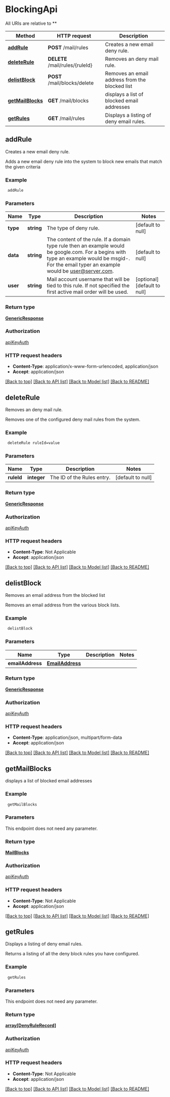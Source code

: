 # BlockingApi

All URIs are relative to **

Method | HTTP request | Description
------------- | ------------- | -------------
[**addRule**](BlockingApi.md#addRule) | **POST** /mail/rules | Creates a new email deny rule.
[**deleteRule**](BlockingApi.md#deleteRule) | **DELETE** /mail/rules/{ruleId} | Removes an deny mail rule.
[**delistBlock**](BlockingApi.md#delistBlock) | **POST** /mail/blocks/delete | Removes an email address from the blocked list
[**getMailBlocks**](BlockingApi.md#getMailBlocks) | **GET** /mail/blocks | displays a list of blocked email addresses
[**getRules**](BlockingApi.md#getRules) | **GET** /mail/rules | Displays a listing of deny email rules.



## addRule

Creates a new email deny rule.

Adds a new email deny rule into the system to block new emails that match the given criteria

### Example

```bash
 addRule
```

### Parameters


Name | Type | Description  | Notes
------------- | ------------- | ------------- | -------------
 **type** | **string** | The type of deny rule. | [default to null]
 **data** | **string** | The content of the rule.  If a domain type rule then an example would be google.com. For a begins with type an example would be msgid-.  For the email typer an example would be user@server.com. | [default to null]
 **user** | **string** | Mail account username that will be tied to this rule.  If not specified the first active mail order will be used. | [optional] [default to null]

### Return type

[**GenericResponse**](GenericResponse.md)

### Authorization

[apiKeyAuth](../README.md#apiKeyAuth)

### HTTP request headers

- **Content-Type**: application/x-www-form-urlencoded, application/json
- **Accept**: application/json

[[Back to top]](#) [[Back to API list]](../README.md#documentation-for-api-endpoints) [[Back to Model list]](../README.md#documentation-for-models) [[Back to README]](../README.md)


## deleteRule

Removes an deny mail rule.

Removes one of the configured deny mail rules from the system.

### Example

```bash
 deleteRule ruleId=value
```

### Parameters


Name | Type | Description  | Notes
------------- | ------------- | ------------- | -------------
 **ruleId** | **integer** | The ID of the Rules entry. | [default to null]

### Return type

[**GenericResponse**](GenericResponse.md)

### Authorization

[apiKeyAuth](../README.md#apiKeyAuth)

### HTTP request headers

- **Content-Type**: Not Applicable
- **Accept**: application/json

[[Back to top]](#) [[Back to API list]](../README.md#documentation-for-api-endpoints) [[Back to Model list]](../README.md#documentation-for-models) [[Back to README]](../README.md)


## delistBlock

Removes an email address from the blocked list

Removes an email address from the various block lists.

### Example

```bash
 delistBlock
```

### Parameters


Name | Type | Description  | Notes
------------- | ------------- | ------------- | -------------
 **emailAddress** | [**EmailAddress**](EmailAddress.md) |  |

### Return type

[**GenericResponse**](GenericResponse.md)

### Authorization

[apiKeyAuth](../README.md#apiKeyAuth)

### HTTP request headers

- **Content-Type**: application/json, multipart/form-data
- **Accept**: application/json

[[Back to top]](#) [[Back to API list]](../README.md#documentation-for-api-endpoints) [[Back to Model list]](../README.md#documentation-for-models) [[Back to README]](../README.md)


## getMailBlocks

displays a list of blocked email addresses

### Example

```bash
 getMailBlocks
```

### Parameters

This endpoint does not need any parameter.

### Return type

[**MailBlocks**](MailBlocks.md)

### Authorization

[apiKeyAuth](../README.md#apiKeyAuth)

### HTTP request headers

- **Content-Type**: Not Applicable
- **Accept**: application/json

[[Back to top]](#) [[Back to API list]](../README.md#documentation-for-api-endpoints) [[Back to Model list]](../README.md#documentation-for-models) [[Back to README]](../README.md)


## getRules

Displays a listing of deny email rules.

Returns a listing of all the deny block rules you have configured.

### Example

```bash
 getRules
```

### Parameters

This endpoint does not need any parameter.

### Return type

[**array[DenyRuleRecord]**](DenyRuleRecord.md)

### Authorization

[apiKeyAuth](../README.md#apiKeyAuth)

### HTTP request headers

- **Content-Type**: Not Applicable
- **Accept**: application/json

[[Back to top]](#) [[Back to API list]](../README.md#documentation-for-api-endpoints) [[Back to Model list]](../README.md#documentation-for-models) [[Back to README]](../README.md)

